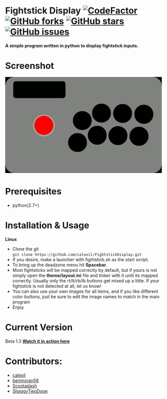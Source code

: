 # Fightstick Display [![CodeFactor](https://www.codefactor.io/repository/github/calexil/fightstickdisplay/badge)](https://www.codefactor.io/repository/github/calexil/fightstickdisplay)  [![GitHub forks](https://img.shields.io/github/forks/calexil/FightstickDisplay.svg)](https://github.com/calexil/FightstickDisplay/network)  [![GitHub stars](https://img.shields.io/github/stars/calexil/FightstickDisplay.svg)](https://github.com/calexil/FightstickDisplay/stargazers)  [![GitHub issues](https://img.shields.io/github/issues/calexil/FightstickDisplay.svg)](https://github.com/calexil/FightstickDisplay/issues)

**A simple program written in python to display fightstick inputs.**
# Screenshot
![Alt text](/theme/fightstick.gif?raw=true)
# Prerequisites
* python(2.7+)

# Installation & Usage
**Linux**
* Clone the git  
`git clone https://github.com/calexil/FightstickDisplay.git`
* If you desire, make a launcher with fightstick.sh as the start script.
* To bring up the deadzone menu hit **Spacebar**.
* Most fightsticks will be mapped correctly by default, but if yours is not
simply open the **theme/layout.ini** file and tinker with it until its mapped correctly.
Usually only the rt/lt/rb/lb buttons get mixed up a little. If your fightstick is not detected
at all, let us know!
* You can also use your own images for all items, and if you like different color buttons, just be sure to edit the image names to match in the main program
* Enjoy

# Current Version
Beta 1.3 [**Watch it in action here**](https://twitch.tv/calexil)
# Contributors:
* [calexil](https://github.com/calexil)
* [benmoran56](https://github.com/benmoran56)
* [Scootadash](https://www.reddit.com/user/wonderful72pike) 
* [ShaggyTwoDope](https://github.com/shaggytwodope)
